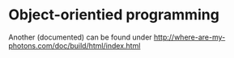 # Object-orientied programming

Another (documented) can be found under http://where-are-my-photons.com/doc/build/html/index.html